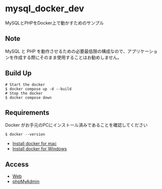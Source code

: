 # mysql_docker_dev

MySQLとPHPをDocker上で動かすためのサンプル

## Note

MySQL と PHP を動作させるための必要最低限の構成なので、アプリケーションを作成する際にそのまま使用することはお勧めしません。

## Build Up

```Shell
# Start the docker
$ docker compose up -d --build
# Stop the docker
$ docker compose down
```

## Requirements

Docker がお手元のPCにインストール済みであることを確認してください
```Shell
$ docker --version
```

- [Install docker for mac](https://docs.docker.com/docker-for-mac/install
  )
- [Install docker for Windows](https://docs.docker.com/docker-for-windows/install
  )

## Access

- [Web](http://localhost:10080/)
- [phpMyAdmin](http://localhost:8080/)